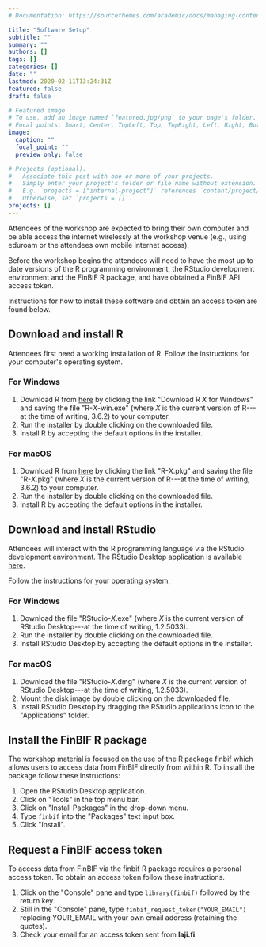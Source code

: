 ```yaml
---
# Documentation: https://sourcethemes.com/academic/docs/managing-content/

title: "Software Setup"
subtitle: ""
summary: ""
authors: []
tags: []
categories: []
date: ""
lastmod: 2020-02-11T13:24:31Z
featured: false
draft: false

# Featured image
# To use, add an image named `featured.jpg/png` to your page's folder.
# Focal points: Smart, Center, TopLeft, Top, TopRight, Left, Right, BottomLeft, Bottom, BottomRight.
image:
  caption: ""
  focal_point: ""
  preview_only: false

# Projects (optional).
#   Associate this post with one or more of your projects.
#   Simply enter your project's folder or file name without extension.
#   E.g. `projects = ["internal-project"]` references `content/project/deep-learning/index.md`.
#   Otherwise, set `projects = []`.
projects: []
---
```


Attendees of the workshop are expected to bring their own computer and be able
access the internet wirelessly at the workshop venue (e.g., using eduroam or the
attendees own mobile internet access).

Before the workshop begins the attendees will need to have the most up to date
versions of the R programming environment, the RStudio development environment
and the FinBIF R package, and have obtained a FinBIF API access token.

Instructions for how to install these software and obtain an access token are
found below.

## Download and install R
Attendees first need a working installation of R. Follow the instructions for
your computer's operating system.

### For Windows
1. Download R from [here](https://cloud.r-project.org/bin/windows/base) by
   clicking the link "Download R _X_ for Windows" and saving the file
   "R-_X_-win.exe" (where _X_ is the current version of R---at the time of
   writing, 3.6.2) to your computer.
2. Run the installer by double clicking on the downloaded file.
3. Install R by accepting the default options in the installer.

### For macOS
1. Download R from [here](https://cloud.r-project.org/bin/macosx) by clicking
   the link "R-_X_.pkg" and saving the file "R-_X_.pkg" (where _X_ is
   the current version of R---at the time of writing, 3.6.2) to your computer.
2. Run the installer by double clicking on the downloaded file.
3. Install R by accepting the default options in the installer.

## Download and install RStudio
Attendees will interact with the R programming language via the RStudio
development environment. The RStudio Desktop application is available
[here](https://rstudio.com/products/rstudio/download/#download).

Follow the instructions for your operating system,

### For Windows
1. Download the file "RStudio-_X_.exe" (where _X_ is the current version of
   RStudio Desktop---at the time of writing, 1.2.5033).
2. Run the installer by double clicking on the downloaded file.
3. Install RStudio Desktop by accepting the default options in the installer.

### For macOS
1. Download the file "RStudio-_X_.dmg" (where _X_ is the current version of
   RStudio Desktop---at the time of writing, 1.2.5033).
2. Mount the disk image by double clicking on the downloaded file.
3. Install RStudio Desktop by dragging the RStudio applications icon to the
   "Applications" folder.

## Install the FinBIF R package
The workshop material is focused on the use of the R package finbif which allows
users to access data from FinBIF directly from within R. To install the package
follow these instructions:

1. Open the RStudio Desktop application.
2. Click on "Tools" in the top menu bar.
3. Click on "Install Packages" in the drop-down menu.
4. Type `finbif` into the "Packages" text input box.
5. Click "Install".

## Request a FinBIF access token
To access data from FinBIF via the finbif R package requires a personal access
token. To obtain an access token follow these instructions.
1. Click on the "Console" pane and type `library(finbif)` followed by the return key.
2. Still in the "Console" pane, type `finbif_request_token("YOUR_EMAIL")`
   replacing YOUR_EMAIL with your own email address (retaining the quotes).
3. Check your email for an access token sent from __laji.fi__.
